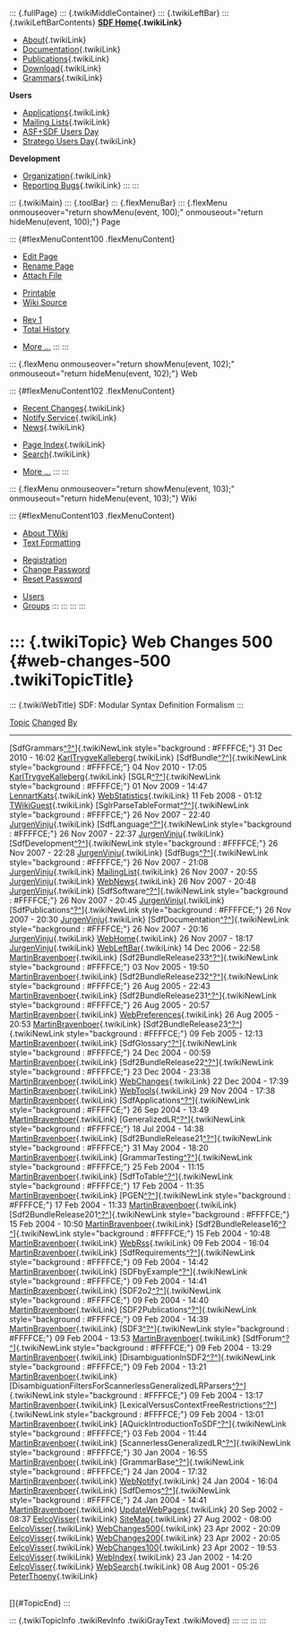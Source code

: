 ::: {.fullPage}
::: {.twikiMiddleContainer}
::: {.twikiLeftBar}
::: {.twikiLeftBarContents}
**[SDF Home](WebHome){.twikiLink}**

-   [About](SdfLanguage){.twikiLink}
-   [Documentation](SdfDocumentation){.twikiLink}
-   [Publications](SdfPublications){.twikiLink}
-   [Download](SdfSoftware){.twikiLink}
-   [Grammars](SdfGrammars){.twikiLink}

**Users**

-   [Applications](SdfApplications){.twikiLink}
-   [Mailing Lists](MailingList){.twikiLink}
-   [ASF+SDF Users
    Day](http://www.cwi.nl/htbin/sen1/twiki/bin/view/SEN1/ASFSDFUsersDay)
-   [Stratego Users Day](../Stratego/StrategoUsersDay){.twikiLink}

**Development**

-   [Organization](SdfDevelopment){.twikiLink}
-   [Reporting Bugs](SdfBugs){.twikiLink}
:::
:::

::: {.twikiMain}
::: {.toolBar}
::: {.flexMenuBar}
::: {.flexMenu onmouseover="return showMenu(event, 100);" onmouseout="return hideMenu(event, 100);"}
Page

::: {#flexMenuContent100 .flexMenuContent}
-   [Edit
    Page](http://www.program-transformation.org/edit/SdfBackup/WebChanges500?t=1536827749)
-   [Rename
    Page](http://www.program-transformation.org/rename/SdfBackup/WebChanges500)
-   [Attach
    File](http://www.program-transformation.org/attach/SdfBackup/WebChanges500)

<!-- -->

-   [Printable](http://www.program-transformation.org/view/SdfBackup/WebChanges500?skin=print.pattern)
-   [Wiki
    Source](http://www.program-transformation.org/view/SdfBackup/WebChanges500?skin=text&raw=on&contenttype=text/plain)

<!-- -->

-   [Rev
    1](http://www.program-transformation.org/view/SdfBackup/WebChanges500?rev=1.1)
-   [Total
    History](http://www.program-transformation.org/rdiff/SdfBackup/WebChanges500)

<!-- -->

-   [More
    \...](http://www.program-transformation.org/oops/SdfBackup/WebChanges500?template=oopsmore&param1=1.1&param2=1.1)
:::
:::

::: {.flexMenu onmouseover="return showMenu(event, 102);" onmouseout="return hideMenu(event, 102);"}
Web

::: {#flexMenuContent102 .flexMenuContent}
-   [Recent Changes](WebChanges){.twikiLink}
-   [Notify Service](WebNotify){.twikiLink}
-   [News](WebNews){.twikiLink}

<!-- -->

-   [Page Index](WebIndex){.twikiLink}
-   [Search](WebSearch){.twikiLink}

<!-- -->

-   [More
    \...](http://www.program-transformation.org/oops/SdfBackup/WebChanges500?template=oopsmore&param1=1.1&param2=1.1)
:::
:::

::: {.flexMenu onmouseover="return showMenu(event, 103);" onmouseout="return hideMenu(event, 103);"}
Wiki

::: {#flexMenuContent103 .flexMenuContent}
-   [About
    TWiki](http://www.program-transformation.org/view/TWiki/WebHome)
-   [Text
    Formatting](http://www.program-transformation.org/view/TWiki/TextFormattingRules)

<!-- -->

-   [Registration](http://www.program-transformation.org/view/TWiki/TWikiRegistration)
-   [Change
    Password](http://www.program-transformation.org/view/TWiki/ChangePassword)
-   [Reset
    Password](http://www.program-transformation.org/view/TWiki/ResetPassword)

<!-- -->

-   [Users](http://www.program-transformation.org/view/Main/TWikiUsers)
-   [Groups](http://www.program-transformation.org/view/Main/TWikiGroups)
:::
:::
:::
:::

::: {.twikiTopic}
Web Changes 500 {#web-changes-500 .twikiTopicTitle}
===============

::: {.twikiWebTitle}
SDF: Modular Syntax Definition Formalism
:::

  [Topic](WebChanges500@sortcol=0&table=1&up=0#sorted_table "Sort by this column")                                                                                                                                                                           [Changed](WebChanges500@sortcol=1&table=1&up=0#sorted_table "Sort by this column")   [By](WebChanges500@sortcol=2&table=1&up=0#sorted_table "Sort by this column")
  ---------------------------------------------------------------------------------------------------------------------------------------------------------------------------------------------------------------------------------------------------------- ------------------------------------------------------------------------------------ -------------------------------------------------------------------------------
  [SdfGrammars[^?^](http://www.program-transformation.org/edit/Main/SdfGrammars?topicparent=SdfBackup.WebChanges500)]{.twikiNewLink style="background : #FFFFCE;"}                                                                                           31 Dec 2010 - 16:02                                                                  [KarlTrygveKalleberg](../Main/KarlTrygveKalleberg){.twikiLink}
  [SdfBundle[^?^](http://www.program-transformation.org/edit/Main/SdfBundle?topicparent=SdfBackup.WebChanges500)]{.twikiNewLink style="background : #FFFFCE;"}                                                                                               04 Nov 2010 - 17:05                                                                  [KarlTrygveKalleberg](../Main/KarlTrygveKalleberg){.twikiLink}
  [SGLR[^?^](http://www.program-transformation.org/edit/Main/SGLR?topicparent=SdfBackup.WebChanges500)]{.twikiNewLink style="background : #FFFFCE;"}                                                                                                         01 Nov 2009 - 14:47                                                                  [LennartKats](../Main/LennartKats){.twikiLink}
  [WebStatistics](../Main/WebStatistics){.twikiLink}                                                                                                                                                                                                         11 Feb 2008 - 01:12                                                                  [TWikiGuest](../Main/TWikiGuest){.twikiLink}
  [SglrParseTableFormat[^?^](http://www.program-transformation.org/edit/Main/SglrParseTableFormat?topicparent=SdfBackup.WebChanges500)]{.twikiNewLink style="background : #FFFFCE;"}                                                                         26 Nov 2007 - 22:40                                                                  [JurgenVinju](../Main/JurgenVinju){.twikiLink}
  [SdfLanguage[^?^](http://www.program-transformation.org/edit/Main/SdfLanguage?topicparent=SdfBackup.WebChanges500)]{.twikiNewLink style="background : #FFFFCE;"}                                                                                           26 Nov 2007 - 22:37                                                                  [JurgenVinju](../Main/JurgenVinju){.twikiLink}
  [SdfDevelopment[^?^](http://www.program-transformation.org/edit/Main/SdfDevelopment?topicparent=SdfBackup.WebChanges500)]{.twikiNewLink style="background : #FFFFCE;"}                                                                                     26 Nov 2007 - 22:28                                                                  [JurgenVinju](../Main/JurgenVinju){.twikiLink}
  [SdfBugs[^?^](http://www.program-transformation.org/edit/Main/SdfBugs?topicparent=SdfBackup.WebChanges500)]{.twikiNewLink style="background : #FFFFCE;"}                                                                                                   26 Nov 2007 - 21:08                                                                  [JurgenVinju](../Main/JurgenVinju){.twikiLink}
  [MailingList](../Main/MailingList){.twikiLink}                                                                                                                                                                                                             26 Nov 2007 - 20:55                                                                  [JurgenVinju](../Main/JurgenVinju){.twikiLink}
  [WebNews](../Main/WebNews){.twikiLink}                                                                                                                                                                                                                     26 Nov 2007 - 20:48                                                                  [JurgenVinju](../Main/JurgenVinju){.twikiLink}
  [SdfSoftware[^?^](http://www.program-transformation.org/edit/Main/SdfSoftware?topicparent=SdfBackup.WebChanges500)]{.twikiNewLink style="background : #FFFFCE;"}                                                                                           26 Nov 2007 - 20:45                                                                  [JurgenVinju](../Main/JurgenVinju){.twikiLink}
  [SdfPublications[^?^](http://www.program-transformation.org/edit/Main/SdfPublications?topicparent=SdfBackup.WebChanges500)]{.twikiNewLink style="background : #FFFFCE;"}                                                                                   26 Nov 2007 - 20:30                                                                  [JurgenVinju](../Main/JurgenVinju){.twikiLink}
  [SdfDocumentation[^?^](http://www.program-transformation.org/edit/Main/SdfDocumentation?topicparent=SdfBackup.WebChanges500)]{.twikiNewLink style="background : #FFFFCE;"}                                                                                 26 Nov 2007 - 20:16                                                                  [JurgenVinju](../Main/JurgenVinju){.twikiLink}
  [WebHome](../Main/WebHome){.twikiLink}                                                                                                                                                                                                                     26 Nov 2007 - 18:17                                                                  [JurgenVinju](../Main/JurgenVinju){.twikiLink}
  [WebLeftBar](../Main/WebLeftBar){.twikiLink}                                                                                                                                                                                                               14 Dec 2006 - 22:58                                                                  [MartinBravenboer](../Main/MartinBravenboer){.twikiLink}
  [Sdf2BundleRelease233[^?^](http://www.program-transformation.org/edit/Main/Sdf2BundleRelease233?topicparent=SdfBackup.WebChanges500)]{.twikiNewLink style="background : #FFFFCE;"}                                                                         03 Nov 2005 - 19:50                                                                  [MartinBravenboer](../Main/MartinBravenboer){.twikiLink}
  [Sdf2BundleRelease232[^?^](http://www.program-transformation.org/edit/Main/Sdf2BundleRelease232?topicparent=SdfBackup.WebChanges500)]{.twikiNewLink style="background : #FFFFCE;"}                                                                         26 Aug 2005 - 22:43                                                                  [MartinBravenboer](../Main/MartinBravenboer){.twikiLink}
  [Sdf2BundleRelease231[^?^](http://www.program-transformation.org/edit/Main/Sdf2BundleRelease231?topicparent=SdfBackup.WebChanges500)]{.twikiNewLink style="background : #FFFFCE;"}                                                                         26 Aug 2005 - 20:57                                                                  [MartinBravenboer](../Main/MartinBravenboer){.twikiLink}
  [WebPreferences](../Main/WebPreferences){.twikiLink}                                                                                                                                                                                                       26 Aug 2005 - 20:53                                                                  [MartinBravenboer](../Main/MartinBravenboer){.twikiLink}
  [Sdf2BundleRelease23[^?^](http://www.program-transformation.org/edit/Main/Sdf2BundleRelease23?topicparent=SdfBackup.WebChanges500)]{.twikiNewLink style="background : #FFFFCE;"}                                                                           09 Feb 2005 - 12:13                                                                  [MartinBravenboer](../Main/MartinBravenboer){.twikiLink}
  [SdfGlossary[^?^](http://www.program-transformation.org/edit/Main/SdfGlossary?topicparent=SdfBackup.WebChanges500)]{.twikiNewLink style="background : #FFFFCE;"}                                                                                           24 Dec 2004 - 00:59                                                                  [MartinBravenboer](../Main/MartinBravenboer){.twikiLink}
  [Sdf2BundleRelease22[^?^](http://www.program-transformation.org/edit/Main/Sdf2BundleRelease22?topicparent=SdfBackup.WebChanges500)]{.twikiNewLink style="background : #FFFFCE;"}                                                                           23 Dec 2004 - 23:38                                                                  [MartinBravenboer](../Main/MartinBravenboer){.twikiLink}
  [WebChanges](../Main/WebChanges){.twikiLink}                                                                                                                                                                                                               22 Dec 2004 - 17:39                                                                  [MartinBravenboer](../Main/MartinBravenboer){.twikiLink}
  [WebTools](../Main/WebTools){.twikiLink}                                                                                                                                                                                                                   29 Nov 2004 - 17:38                                                                  [MartinBravenboer](../Main/MartinBravenboer){.twikiLink}
  [SdfApplications[^?^](http://www.program-transformation.org/edit/Main/SdfApplications?topicparent=SdfBackup.WebChanges500)]{.twikiNewLink style="background : #FFFFCE;"}                                                                                   26 Sep 2004 - 13:49                                                                  [MartinBravenboer](../Main/MartinBravenboer){.twikiLink}
  [GeneralizedLR[^?^](http://www.program-transformation.org/edit/Main/GeneralizedLR?topicparent=SdfBackup.WebChanges500)]{.twikiNewLink style="background : #FFFFCE;"}                                                                                       18 Jul 2004 - 14:38                                                                  [MartinBravenboer](../Main/MartinBravenboer){.twikiLink}
  [Sdf2BundleRelease21[^?^](http://www.program-transformation.org/edit/Main/Sdf2BundleRelease21?topicparent=SdfBackup.WebChanges500)]{.twikiNewLink style="background : #FFFFCE;"}                                                                           31 May 2004 - 18:20                                                                  [MartinBravenboer](../Main/MartinBravenboer){.twikiLink}
  [GrammarTesting[^?^](http://www.program-transformation.org/edit/Main/GrammarTesting?topicparent=SdfBackup.WebChanges500)]{.twikiNewLink style="background : #FFFFCE;"}                                                                                     25 Feb 2004 - 11:15                                                                  [MartinBravenboer](../Main/MartinBravenboer){.twikiLink}
  [SdfToTable[^?^](http://www.program-transformation.org/edit/Main/SdfToTable?topicparent=SdfBackup.WebChanges500)]{.twikiNewLink style="background : #FFFFCE;"}                                                                                             17 Feb 2004 - 11:35                                                                  [MartinBravenboer](../Main/MartinBravenboer){.twikiLink}
  [PGEN[^?^](http://www.program-transformation.org/edit/Main/PGEN?topicparent=SdfBackup.WebChanges500)]{.twikiNewLink style="background : #FFFFCE;"}                                                                                                         17 Feb 2004 - 11:33                                                                  [MartinBravenboer](../Main/MartinBravenboer){.twikiLink}
  [Sdf2BundleRelease201[^?^](http://www.program-transformation.org/edit/Main/Sdf2BundleRelease201?topicparent=SdfBackup.WebChanges500)]{.twikiNewLink style="background : #FFFFCE;"}                                                                         15 Feb 2004 - 10:50                                                                  [MartinBravenboer](../Main/MartinBravenboer){.twikiLink}
  [Sdf2BundleRelease16[^?^](http://www.program-transformation.org/edit/Main/Sdf2BundleRelease16?topicparent=SdfBackup.WebChanges500)]{.twikiNewLink style="background : #FFFFCE;"}                                                                           15 Feb 2004 - 10:48                                                                  [MartinBravenboer](../Main/MartinBravenboer){.twikiLink}
  [WebRss](../Main/WebRss){.twikiLink}                                                                                                                                                                                                                       09 Feb 2004 - 16:04                                                                  [MartinBravenboer](../Main/MartinBravenboer){.twikiLink}
  [SdfRequirements[^?^](http://www.program-transformation.org/edit/Main/SdfRequirements?topicparent=SdfBackup.WebChanges500)]{.twikiNewLink style="background : #FFFFCE;"}                                                                                   09 Feb 2004 - 14:42                                                                  [MartinBravenboer](../Main/MartinBravenboer){.twikiLink}
  [SDFbyExample[^?^](http://www.program-transformation.org/edit/Main/SDFbyExample?topicparent=SdfBackup.WebChanges500)]{.twikiNewLink style="background : #FFFFCE;"}                                                                                         09 Feb 2004 - 14:41                                                                  [MartinBravenboer](../Main/MartinBravenboer){.twikiLink}
  [SDF2o2[^?^](http://www.program-transformation.org/edit/Main/SDF2o2?topicparent=SdfBackup.WebChanges500)]{.twikiNewLink style="background : #FFFFCE;"}                                                                                                     09 Feb 2004 - 14:40                                                                  [MartinBravenboer](../Main/MartinBravenboer){.twikiLink}
  [SDF2Publications[^?^](http://www.program-transformation.org/edit/Main/SDF2Publications?topicparent=SdfBackup.WebChanges500)]{.twikiNewLink style="background : #FFFFCE;"}                                                                                 09 Feb 2004 - 14:39                                                                  [MartinBravenboer](../Main/MartinBravenboer){.twikiLink}
  [SDF3[^?^](http://www.program-transformation.org/edit/Main/SDF3?topicparent=SdfBackup.WebChanges500)]{.twikiNewLink style="background : #FFFFCE;"}                                                                                                         09 Feb 2004 - 13:53                                                                  [MartinBravenboer](../Main/MartinBravenboer){.twikiLink}
  [SdfForum[^?^](http://www.program-transformation.org/edit/Main/SdfForum?topicparent=SdfBackup.WebChanges500)]{.twikiNewLink style="background : #FFFFCE;"}                                                                                                 09 Feb 2004 - 13:29                                                                  [MartinBravenboer](../Main/MartinBravenboer){.twikiLink}
  [DisambiguationInSDF2[^?^](http://www.program-transformation.org/edit/Main/DisambiguationInSDF2?topicparent=SdfBackup.WebChanges500)]{.twikiNewLink style="background : #FFFFCE;"}                                                                         09 Feb 2004 - 13:21                                                                  [MartinBravenboer](../Main/MartinBravenboer){.twikiLink}
  [DisambiguationFiltersForScannerlessGeneralizedLRParsers[^?^](http://www.program-transformation.org/edit/Main/DisambiguationFiltersForScannerlessGeneralizedLRParsers?topicparent=SdfBackup.WebChanges500)]{.twikiNewLink style="background : #FFFFCE;"}   09 Feb 2004 - 13:17                                                                  [MartinBravenboer](../Main/MartinBravenboer){.twikiLink}
  [LexicalVersusContextFreeRestrictions[^?^](http://www.program-transformation.org/edit/Main/LexicalVersusContextFreeRestrictions?topicparent=SdfBackup.WebChanges500)]{.twikiNewLink style="background : #FFFFCE;"}                                         09 Feb 2004 - 13:01                                                                  [MartinBravenboer](../Main/MartinBravenboer){.twikiLink}
  [AQuickIntroductionToSDF[^?^](http://www.program-transformation.org/edit/Main/AQuickIntroductionToSDF?topicparent=SdfBackup.WebChanges500)]{.twikiNewLink style="background : #FFFFCE;"}                                                                   03 Feb 2004 - 11:44                                                                  [MartinBravenboer](../Main/MartinBravenboer){.twikiLink}
  [ScannerlessGeneralizedLR[^?^](http://www.program-transformation.org/edit/Main/ScannerlessGeneralizedLR?topicparent=SdfBackup.WebChanges500)]{.twikiNewLink style="background : #FFFFCE;"}                                                                 30 Jan 2004 - 16:55                                                                  [MartinBravenboer](../Main/MartinBravenboer){.twikiLink}
  [GrammarBase[^?^](http://www.program-transformation.org/edit/Main/GrammarBase?topicparent=SdfBackup.WebChanges500)]{.twikiNewLink style="background : #FFFFCE;"}                                                                                           24 Jan 2004 - 17:32                                                                  [MartinBravenboer](../Main/MartinBravenboer){.twikiLink}
  [WebNotify](../Main/WebNotify){.twikiLink}                                                                                                                                                                                                                 24 Jan 2004 - 16:04                                                                  [MartinBravenboer](../Main/MartinBravenboer){.twikiLink}
  [SdfDemos[^?^](http://www.program-transformation.org/edit/Main/SdfDemos?topicparent=SdfBackup.WebChanges500)]{.twikiNewLink style="background : #FFFFCE;"}                                                                                                 24 Jan 2004 - 14:41                                                                  [MartinBravenboer](../Main/MartinBravenboer){.twikiLink}
  [UpdateWebPages](../Main/UpdateWebPages){.twikiLink}                                                                                                                                                                                                       20 Sep 2002 - 08:37                                                                  [EelcoVisser](../Main/EelcoVisser){.twikiLink}
  [SiteMap](../Main/SiteMap){.twikiLink}                                                                                                                                                                                                                     27 Aug 2002 - 08:00                                                                  [EelcoVisser](../Main/EelcoVisser){.twikiLink}
  [WebChanges500](../Main/WebChanges500){.twikiLink}                                                                                                                                                                                                         23 Apr 2002 - 20:09                                                                  [EelcoVisser](../Main/EelcoVisser){.twikiLink}
  [WebChanges200](../Main/WebChanges200){.twikiLink}                                                                                                                                                                                                         23 Apr 2002 - 20:05                                                                  [EelcoVisser](../Main/EelcoVisser){.twikiLink}
  [WebChanges100](../Main/WebChanges100){.twikiLink}                                                                                                                                                                                                         23 Apr 2002 - 19:53                                                                  [EelcoVisser](../Main/EelcoVisser){.twikiLink}
  [WebIndex](../Main/WebIndex){.twikiLink}                                                                                                                                                                                                                   23 Jan 2002 - 14:20                                                                  [EelcoVisser](../Main/EelcoVisser){.twikiLink}
  [WebSearch](../Main/WebSearch){.twikiLink}                                                                                                                                                                                                                 08 Aug 2001 - 05:26                                                                  [PeterThoeny](../Main/PeterThoeny){.twikiLink}

\
[]{#TopicEnd}
:::

::: {.twikiTopicInfo .twikiRevInfo .twikiGrayText .twikiMoved}
:::
:::
:::
:::
